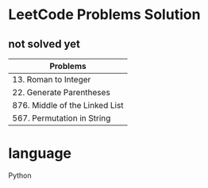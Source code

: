 # LeetCode Problems Solution

## **not solved yet**

|Problems|
|-----------|
|13. Roman to Integer|
|22. Generate Parentheses|
|876. Middle of the Linked List|
|567. Permutation in String|

# language
Python
